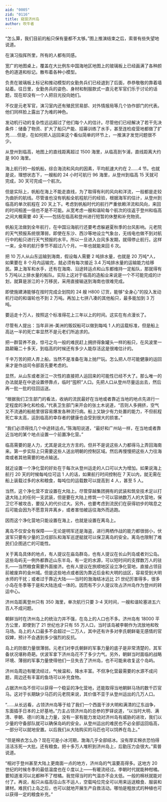 ```yaml
---
aid: "0005"
zid: "0116"
title: 窥觊济州岛
author: 吹牛者
---
```


“怎么算，我们目前的船只保有量都不太够。”图上推演结束之后，索普有些失望地说道。

在演习指挥所里，所有的人都有同感。

宽广的地图桌上，覆盖在大比例东中国海地区地图上的玻璃板上已经画满了各种颜色的道道和标记。散布着各种小模型。

负责在玻璃板上标记和推动模型的女勤务兵们已经退到了后面，恭恭敬敬的靠着墙站着。往日里，女勤务兵的姿色、身材和制服款式一直元老军官们乐于讨论的话题，现在却没有一个人把目光投向她们。

不仅是元老军官，演习室内还有殖民贸易部、对外情报局等几个协作部门的代表。他们同样脸上露出了为难的神色。

发动机行动的复杂性远远超过了他们每个人的估计。尽管他们已经解决了若干先决条件：储备了物资、扩大了船只产能、招募训练了水手，甚至连检疫营地都做了扩充……但是，在如何把人运回来这个看似简单的环节上，一推演才发觉问题很不少。

从登州到临高，地图上的直线距离超过 1500 海里，从临高到乍浦，直线距离大约是 900 海里。

海上航行的一般帆船，综合海流和风向的因素，平均航速大约在 2……4 节。也就是说，理想状态下，一艘船的 24 小时可航行 96 海里，从登州到临高 15 天就可完成，30 天可完成一个航次。

但是实际上，帆船在海上不能走直线，为了取得有利的风向和洋流，一般都是走较为曲折的航线。尽管谁也没有帆船全航程航行的经验，根据海军的估计，从登州到临高的单次航程在 20 天上下。考虑到帆船时代的航行严重依赖洋流和风向，来回的时间相差一倍也不是不可能。从宽考虑一艘和谐轮每个航次的往返于登州和临高之间大概需要 40 天——包括在临高和登州进行短暂的休整和补充物资。

帆船无法做到全年航行，在中国沿海航行还要考虑躲避夏秋季的台风影响。元老院的天气预报系统很薄弱，即使在东沙、西沙等地设立气象台，无线电也做不到对航行中的船只进行天气预报的水平。所以一旦进入台风多发期，就得停止航行。这样一来，全年的航行季节不超过八个月。一年也就能来回 6 次。

把 10 万人从山东运输到海南，假设每人需要 2 吨排水量，也就是 20 万吨\*人，如果要在 8 个月内运输完，就必须有每次接近 3.4 万吨排水量的运输能力给移民。算上海军和水手，还有在海南、沿途转运点和山东都维持一定船队，那就得有 5 万吨以上排水量的船队。实际上这对于临高的造船业来说是一个不可能完成的计划，就算是浙江的十万移民，采用直接输送到海南也很难完成。

即使施建涛能够在按时完成企划院的 24 艘 H800 订货，能够“全身心”的投入发动机行动的和谐轮也不到 2 万吨。再加上七拼八凑的其他船只，最多能加到 3 万吨。

要运走十万人，按照这个标准得花上三年以上的时间。这实在有点漫长了。

尽管有人提出：当年非洲-美洲的贩奴船可以做到每吨 1 人的运载标准，但是船上高达一半的死亡率显然不是元老们所追求的。

把一群营养不良，惊弓之鸟一般的难民赶上拥挤得象罐头一样的船只，在风波里一路颠簸二十多天，到临高的时候还有多少人能存活这是很难估计的。

千辛万苦的把人弄上船，当然不是准备在海上抛尸玩。怎么把人尽可能健康的运回来才是作战司令部首先要考虑的。

显然，从山东或者浙江一次性的直接把人运回来的可能性已经不大了。那么唯一的办法就是在中途设置停靠点，临时“囤积”人口。先把人口从登州尽量运出去，然后再一批一批的往回运送。

“根据我们卫生部门的看法，收纳的流民最好在当地或者靠近当地的地点先进行一定程度的净化和检疫。”代表卫生部门来开会的张土木说道，“否则人多拥挤，空气又不流通的船舱里很容易爆发各种流行病。船上又缺少有力处置的能力，不但航程死亡率太高，运到临高的幸存者的健康也会受到很大的损害。”

“我们必须得找几个中途转运点。”陈海阳说道，“最好和广州站一样，在当地或者靠近当地的某个地点设置一个前置净化营。”

临高需要的是人力，尤其是说北方方言的。但并不是说这些人力都得马上弄回海南来。第一步实际上只需要这些人送出明朝的控制区域。然后再慢慢把这些人力往海南或者其他需要的地点输送。

就近设置一个净化营的好处在于每次从登州运走的人口可以大为增加。如果说海上航行 20 天的时候每吨位可运 1 人的话，如果航行时间控制在 7 天以内，就无需在船上装载过多的水和粮食，每吨位的运载数可以提高到 4 人，甚至 5 人。

当然，这个净化营不宜设置在大陆上。尽管穿越集团拥有的武装和筑垒技术足以打退大陆上的任何一支武装，但是要在大陆上修筑一个可以容纳数万人的大营地，保卫它不被攻击，要投入的代价过大。另外，也要考虑到流民们在获得初步的喘息之后可能会因为不愿意背井离乡，或者害怕被运往海外而逃跑。

因而这个净化营地只能设置在海上，也就是设置在离岛上。

离岛不仅安全有保障——无论是明军还是海盗，进行两栖作战的能力都很弱小，伏波军只要有少量的卫戍部队和海军巡逻艇就可以保卫离岛的安全。离岛也限制了难民们企图逃亡的可能性。

关于离岛具体的地点，有人提议在庙岛群岛，也有人提议在长山列岛或者刘公岛。这些岛屿无一例外都靠近山东半岛，有一定的水源，可以短时间的支撑数万人的驻扎——当然粮食需要外面接济。也有人提议在旅顺地区设立净化营地，直接占领目前被废弃的金州城。但是这些地点或者因为靠近后金和大明的战区，容易受到大明水师的干扰；或者过于靠近大陆——当时的渤海结冰远比 21 世纪厉害得多，很多小岛在冬季等于是和大陆连成一体的。因而有不少人提议攻占济州岛作为登州的转运中心。

济州岛距离登州只有 350 海里，单次航行只要 3-4 天时间，一艘和谐轮塞进五六百人不成问题。

朝鲜当时在济州岛上的统治力并不强，在岛上的人口也不多。济州岛有 18000 平方公里，即使到了 21 世纪也才只有 55 万人口，当时该岛被李朝作为流放地和牧马场。岛上的人口最多不会超过一二万人，其中还有许多对李氏朝鲜毫无感情的官奴婢，预计不会遇到多少强烈的反抗。

岛上的防御力量很薄弱。元老们对李氏朝鲜的军事力量的底子是非常清楚的，其军备状况堪称奇葩。伏波军拿下济州岛花不了多少力气。另外，朝鲜当时面临的战略环境、薄弱的军事力量使得他们一旦失去了济州岛，也不可能来收复这个岛屿。

济州岛周边有暖流经过，气候温和，降水丰富。不但净化营最需要的水源不成问题，周边还有丰富的鱼场可以补充食物。

占据济州岛不但可以获得一个稳妥的净化营地，还能取得当地朝鲜马场的数千匹官马。这对于长期缺少马匹的元老院来说，其价值不亚于从登州运出的几万人口。

“……从长远看，占领济州岛等于给了我们一个西面干涉大明和满清的辽东战争，东面插手日本的上好基地。”力主占领济州岛的总参的罗铎说道，“以当时大明、满清、李朝、德川的海上力量，没有一家有能力发动对济州岛有威胁的进攻，我们以少量的守备部队就可以确保岛屿的安全。从登州运出的难民也不必全部运回临高，一部分可以就地安置。以后我们从大陆购买的马匹也可以饲养在岛上。”

“但是棉衣怎么办？现在可是小冰河期，渤海几乎全部结冰。没有厚实棉衣恐怕得活活冻死一大批。还有粮食。把十多万人堆积到济州岛上，后勤压力会很大。”索普说道。

“相对于登州甚至大陆上更南面一点的地方，济州岛的气温要高得多。这地方 20 世纪的时候冬季的最低温度也在０度以上——有暖流经过。李朝时代就能种柑橘。要知道淮河以北都种不了柑橘。我觉得当时的气温亦不会太低。一般的棉袄就能对付了。再说，船只从临高往山东不运人，空载吨位完全可以用来运送粮食、服装和建材。难民们上岛之后，也可以就地开展生产自救活动。哪怕是粗放式的种植也可以获得一定的粮食补充。”
